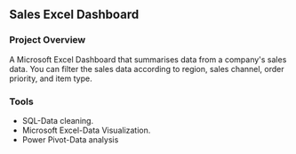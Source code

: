 ## Sales Excel Dashboard
### Project Overview
A Microsoft Excel Dashboard that summarises data from a company's sales data.
You can filter the sales data according to region, sales channel, order priority, and item type.
### Tools
- SQL-Data cleaning.
-	Microsoft Excel-Data Visualization.
-	Power Pivot-Data analysis



